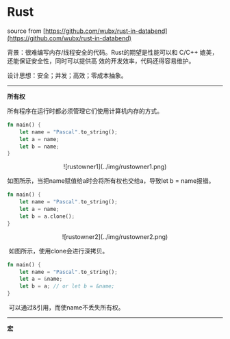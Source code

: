 # Rust

source from [https://github.com/wubx/rust-in-databend](https://github.com/wubx/rust-in-databend)

背景：很难编写内存/线程安全的代码。Rust的期望是性能可以和 C/C++ 媲美，还能保证安全性，同时可以提供⾼ 效的开发效率，代码还得容易维护。

设计思想：安全；并发；高效；零成本抽象。

------

**所有权**

所有程序在运行时都必须管理它们使用计算机内存的方式。

```rust
fn main() {
    let name = "Pascal".to_string();
    let a = name;
    let b = name;
}
```

<center>
  ![rustowner1](../img/rustowner1.png)
  <br>
</center>

如图所示，当把name赋值给a时会将所有权也交给a，导致let b = name报错。

```rust
fn main() {
    let name = "Pascal".to_string();
    let a = name;
    let b = a.clone();
}
```

<center>
  ![rustowner2](../img/rustowner2.png)
  <br>
</center>

​	如图所示，使用clone会进行深拷贝。

```rust
fn main() {
    let name = "Pascal".to_string();
    let a = &name;
    let b = a; // or let b = &name;
}
```

​	可以通过&引用，而使name不丢失所有权。

------

**宏**
